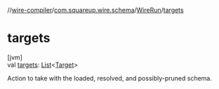 //[wire-compiler](../../../index.md)/[com.squareup.wire.schema](../index.md)/[WireRun](index.md)/[targets](targets.md)

# targets

[jvm]\
val [targets](targets.md): [List](https://kotlinlang.org/api/latest/jvm/stdlib/kotlin.collections/-list/index.html)&lt;[Target](../-target/index.md)&gt;

Action to take with the loaded, resolved, and possibly-pruned schema.
